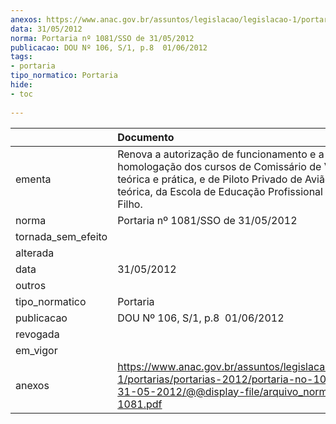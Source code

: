 ```yaml
---
anexos: https://www.anac.gov.br/assuntos/legislacao/legislacao-1/portarias/portarias-2012/portaria-no-1081-sso-de-31-05-2012/@@display-file/arquivo_norma/PA2012-1081.pdf
data: 31/05/2012
norma: Portaria nº 1081/SSO de 31/05/2012
publicacao: DOU Nº 106, S/1, p.8  01/06/2012
tags:
- portaria
tipo_normatico: Portaria
hide: 
- toc 
 
---
```


|                    | Documento                                                                                                                                                                                                       |
|:-------------------|:----------------------------------------------------------------------------------------------------------------------------------------------------------------------------------------------------------------|
| ementa             | Renova a autorização de funcionamento e a homologação dos cursos de Comissário de Voo, partes teórica e prática, e de Piloto Privado de Avião, parte teórica, da Escola de Educação Profissional Salgado Filho. |
| norma              | Portaria nº 1081/SSO de 31/05/2012                                                                                                                                                                              |
| tornada_sem_efeito |                                                                                                                                                                                                                 |
| alterada           |                                                                                                                                                                                                                 |
| data               | 31/05/2012                                                                                                                                                                                                      |
| outros             |                                                                                                                                                                                                                 |
| tipo_normatico     | Portaria                                                                                                                                                                                                        |
| publicacao         | DOU Nº 106, S/1, p.8  01/06/2012                                                                                                                                                                                |
| revogada           |                                                                                                                                                                                                                 |
| em_vigor           |                                                                                                                                                                                                                 |
| anexos             | https://www.anac.gov.br/assuntos/legislacao/legislacao-1/portarias/portarias-2012/portaria-no-1081-sso-de-31-05-2012/@@display-file/arquivo_norma/PA2012-1081.pdf                                               |